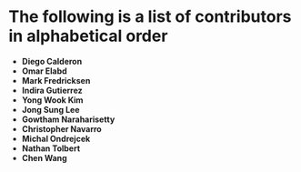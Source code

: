 The following is a list of contributors in alphabetical order
=============================================================

* **Diego Calderon**
* **Omar Elabd**
* **Mark Fredricksen**
* **Indira Gutierrez**
* **Yong Wook Kim**
* **Jong Sung Lee**
* **Gowtham Naraharisetty**
* **Christopher Navarro**
* **Michal Ondrejcek**
* **Nathan Tolbert**
* **Chen Wang**
